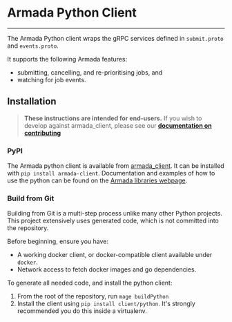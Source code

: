 # Armada Python Client
<hr />

The Armada Python client wraps the gRPC services defined in `submit.proto` and `events.proto`.

It supports the following Armada features:
- submitting, cancelling, and re-prioritising jobs, and
- watching for job events.

## Installation

> **These instructions are intended for end-users.** If you wish to develop against armada_client, please see our **[documentation on contributing](CONTRIBUTING.md )**

### PyPI

The Armada python client is available from [armada_client](https://pypi.org/project/armada-client/). It can be installed
with `pip install armada-client`. Documentation and examples of how to use the python can be found on the
[Armada libraries webpage](https://armadaproject.io/libraries). 

### Build from Git
Building from Git is a multi-step process unlike many other Python projects. This project extensively uses generated
code, which is not committed into the repository.

Before beginning, ensure you have:
- A working docker client, or docker-compatible client available under `docker`.
- Network access to fetch docker images and go dependencies.

To generate all needed code, and install the python client:
1) From the root of the repository, run `mage buildPython`
2) Install the client using `pip install client/python`. It's strongly recommended you do this inside a virtualenv.
